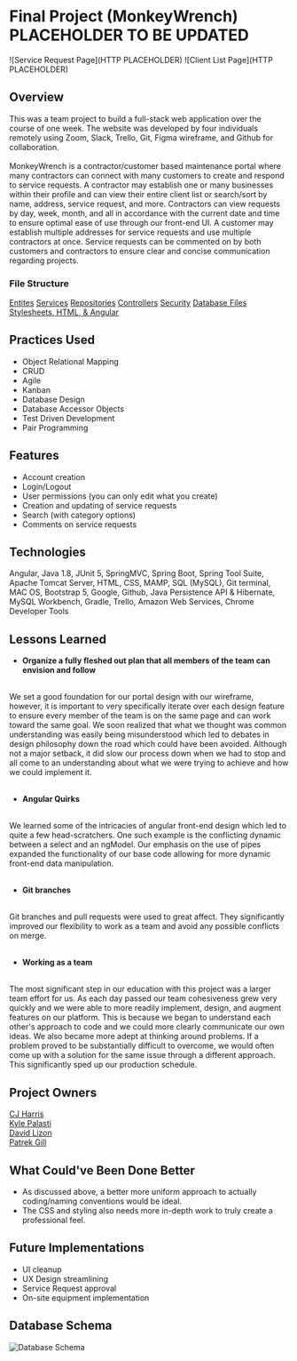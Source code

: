# Final Project (MonkeyWrench) PLACEHOLDER TO BE UPDATED
![Service Request Page](HTTP PLACEHOLDER)
![Client List Page](HTTP PLACEHOLDER)


## Overview
This was a team project to build a full-stack web application over the course of one week. The website was developed by four individuals remotely using Zoom, Slack, Trello, Git, Figma wireframe, and Github for collaboration.
<br>
<br>
MonkeyWrench is a contractor/customer based maintenance portal where many contractors can connect with many customers to create and respond to service requests. A contractor may establish one or many businesses within their profile and can view their entire client list or search/sort by name, address, service request, and more. Contractors can view requests by day, week, month, and all in accordance with the current date and time to ensure optimal ease of use through our front-end UI. A customer may establish multiple addresses for service requests and use multiple contractors at once. Service requests can be commented on by both customers and contractors to ensure clear and concise communication regarding projects.

### File Structure
[Entites](https://github.com/KPalasti/FinalProject/tree/main/JPAMonkeyWrench/src/main/java/com/skilldistillery/monkeywrench/entities)
[Services](https://github.com/KPalasti/FinalProject/tree/main/MonkeyWrench/src/main/java/com/skilldistillery/monkeywrench/services)
[Repositories](https://github.com/KPalasti/FinalProject/tree/main/MonkeyWrench/src/main/java/com/skilldistillery/monkeywrench/repositories)
[Controllers](https://github.com/KPalasti/FinalProject/tree/main/MonkeyWrench/src/main/java/com/skilldistillery/monkeywrench/controllers)
[Security](https://github.com/KPalasti/FinalProject/tree/main/MonkeyWrench/src/main/java/com/skilldistillery/monkeywrench/security)
[Database Files](https://github.com/KPalasti/FinalProject/tree/main/DB)
[Stylesheets, HTML, & Angular](https://github.com/KPalasti/MidtermProject/ngMonkeyWrench)

## Practices Used
- Object Relational Mapping
- CRUD
- Agile
- Kanban
- Database Design
- Database Accessor Objects
- Test Driven Development
- Pair Programming

## Features
- Account creation
- Login/Logout
- User permissions (you can only edit what you create)
- Creation and updating of service requests
- Search (with category options)
- Comments on service requests

## Technologies
Angular, Java 1.8, JUnit 5, SpringMVC, Spring Boot, Spring Tool Suite, Apache Tomcat Server, HTML, CSS, MAMP, SQL (MySQL), Git terminal, MAC OS, Bootstrap 5, Google, Github, Java Persistence API & Hibernate, MySQL Workbench, Gradle, Trello, Amazon Web Services, Chrome Developer Tools

## Lessons Learned
- **Organize a fully fleshed out plan that all members of the team can envision and follow**
<br>
We set a good foundation for our portal design with our wireframe, however, it is important to very specifically iterate over each design feature to ensure every member of the team is on the same page and can work toward the same goal. We soon realized that what we thought was common understanding was easily being misunderstood which led to debates in design philosophy down the road which could have been avoided. Although not a major setback, it did slow our process down when we had to stop and all come to an understanding about what we were trying to achieve and how we could implement it.
<br>
<br>

- **Angular Quirks**
<br>
We learned some of the intricacies of angular front-end design which led to quite a few head-scratchers. One such example is the conflicting dynamic between a select and an ngModel. Our emphasis on the use of pipes expanded the functionality of our base code allowing for more dynamic front-end data manipulation.
<br>
<br>

- **Git branches**
<br>
Git branches and pull requests were used to great affect. They significantly improved our flexibility to work as a team and avoid any possible conflicts on merge.
<br>
<br>

- **Working as a team**
<br>
The most significant step in our education with this project was a larger team effort for us. As each day passed our team cohesiveness grew very quickly and we were able to more readily implement, design, and augment features on our platform. This is because we began to understand each other's approach to code and we could more clearly communicate our own ideas. We also became more adept at thinking around problems. If a problem proved to be substantially difficult to overcome, we would often come up with a solution for the same issue through a different approach. This significantly sped up our production schedule.

## Project Owners
[CJ Harris](https://github.com/CJHarris1)
<br>
[Kyle Palasti](https://github.com/KPalasti)
<br>
[David Lizon](https://github.com/DavidLizon)
<br>
[Patrek Gill](https://github.com/PatrekGill)

## What Could've Been Done Better
- As discussed above, a better more uniform approach to actually coding/naming conventions would be ideal.
- The CSS and styling also needs more in-depth work to truly create a professional feel.

## Future Implementations
- UI cleanup
- UX Design streamlining
- Service Request approval
- On-site equipment implementation

## Database Schema
![Database Schema](https://files.slack.com/files-pri/T052X7BAZ-F030Z4BSZF0/servicecallsdb.png)
